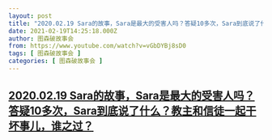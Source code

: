 ```yaml
---
layout: post
title: "2020.02.19 Sara的故事，Sara是最大的受害人吗？答疑10多次，Sara到底说了什么？教主和信徒一起干坏事儿，谁之过？"
date: 2021-02-19T14:25:18.000Z
author: 图森破故事会
from: https://www.youtube.com/watch?v=vGbDYBj8sD0
tags: [ 图森破故事会 ]
categories: [ 图森破故事会 ]
---
```

<!--1613744718000-->
[2020.02.19 Sara的故事，Sara是最大的受害人吗？答疑10多次，Sara到底说了什么？教主和信徒一起干坏事儿，谁之过？](https://www.youtube.com/watch?v=vGbDYBj8sD0)
------

<div>

</div>
